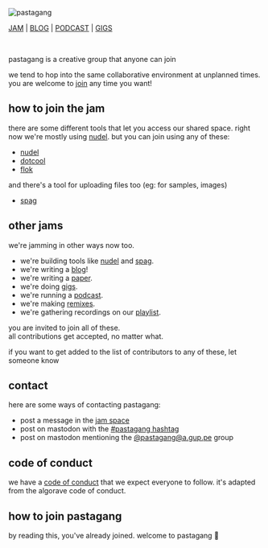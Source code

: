 ![pastagang](/bag/pastagang.webp)

[JAM](https://nudel.cc) | [BLOG](/blog) | [PODCAST](/podcast) | [GIGS](/gigs)

<br>

pastagang is a creative group that anyone can join

we tend to hop into the same collaborative environment at unplanned times. you are welcome to [join](https://nudel.cc) any time you want!

## how to join the jam

there are some different tools that let you access our shared space. right now we're mostly using [nudel](https://nudel.cc). but you can join using any of these:

- [nudel](https://nudel.cc)
- [dotcool](https://todepond.cool/flok)
- [flok](https://flok.cc/s/pastagang3)

and there's a tool for uploading files too (eg: for samples, images)

- [spag](https://spag.cc)

## other jams

we're jamming in other ways now too.

- we're building tools like [nudel](https://github.com/pastagang/nudel) and [spag](https://www.val.town/x/todepond/spag).
- we're writing a [blog](/blog)!
- we're writing a [paper](https://github.com/pastagang/pastagang/blob/main/paper/readme.md).
- we're doing [gigs](/gigs).
- we're running a [podcast](/podcast).
- we're making [remixes](https://midirus.com/project/pastagang).
- we're gathering recordings on our [playlist](https://www.youtube.com/playlist?list=PL9uRa69RF-7wOS5CnK0wy34t5HYgFLIng).

you are invited to join all of these.\
all contributions get accepted, no matter what.

if you want to get added to the list of contributors to any of these, let someone know

## contact

here are some ways of contacting pastagang:

- post a message in the [jam space](https://nudel.cc)
- post on mastodon with the [#pastagang hashtag](https://post.lurk.org/tags/pastagang)
- post on mastodon mentioning the [@pastagang@a.gup.pe](https://a.gup.pe/u/pastagang) group

## code of conduct

we have a [code of conduct](/CODE_OF_CONDUCT.md) that we expect everyone to follow. it's adapted from the algorave code of conduct.

## how to join pastagang

by reading this, you've already joined. welcome to pastagang 🍝
